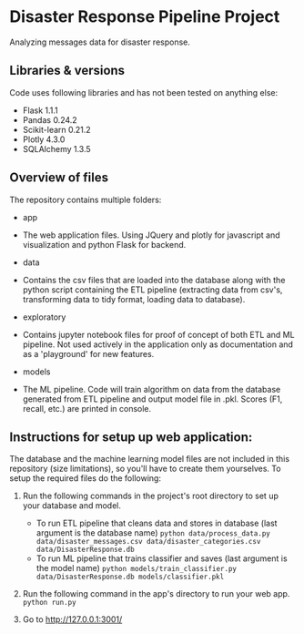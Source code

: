 # Disaster Response Pipeline Project
Analyzing messages data for disaster response.

## Libraries & versions
Code uses following libraries and has not been tested on anything else:
* Flask 1.1.1
* Pandas 0.24.2
* Scikit-learn 0.21.2
* Plotly 4.3.0
* SQLAlchemy 1.3.5

## Overview of files
The repository contains multiple folders:
* app
- The web application files. Using JQuery and plotly for javascript and visualization and python Flask for backend.
* data
- Contains the csv files that are loaded into the database along with the python script containing the ETL pipeline (extracting data from csv's, transforming data to tidy format, loading data to database).
* exploratory
- Contains jupyter notebook files for proof of concept of both ETL and ML pipeline. Not used actively in the application only as documentation and as a 'playground' for new features.
* models
- The ML pipeline. Code will train algorithm on data from the database generated from ETL pipeline and output model file in .pkl. Scores (F1, recall, etc.) are printed in console.

## Instructions for setup up web application:
The database and the machine learning model files are not included in this repository (size limitations), so you'll have to create them yourselves. To setup the required files do the following:

1. Run the following commands in the project's root directory to set up your database and model.

    - To run ETL pipeline that cleans data and stores in database (last argument is the database name)
        `python data/process_data.py data/disaster_messages.csv data/disaster_categories.csv data/DisasterResponse.db`
    - To run ML pipeline that trains classifier and saves (last argument is the model name)
        `python models/train_classifier.py data/DisasterResponse.db models/classifier.pkl`

2. Run the following command in the app's directory to run your web app.
    `python run.py`

3. Go to http://127.0.0.1:3001/
